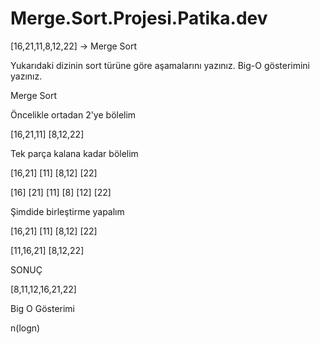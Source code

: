 # Merge.Sort.Projesi.Patika.dev


[16,21,11,8,12,22] -> Merge Sort

Yukarıdaki dizinin sort türüne göre aşamalarını yazınız. Big-O gösterimini yazınız.

Merge Sort

Öncelikle ortadan 2'ye bölelim

[16,21,11] [8,12,22]

Tek parça kalana kadar bölelim

[16,21] [11] [8,12] [22]

[16] [21] [11] [8] [12] [22]

Şimdide birleştirme yapalım

[16,21] [11] [8,12] [22]

[11,16,21] [8,12,22]

SONUÇ

[8,11,12,16,21,22]

Big O Gösterimi

n(logn)
